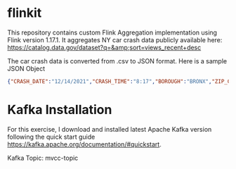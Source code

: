 # flinkit
This repository contains custom Flink Aggregation implementation using Flink version 1.17.1. It aggregates NY car crash data publicly available here: https://catalog.data.gov/dataset?q=&amp;sort=views_recent+desc

The car crash data is converted from .csv to JSON format. Here is a sample JSON Object

```json
{"CRASH_DATE":"12/14/2021","CRASH_TIME":"8:17","BOROUGH":"BRONX","ZIP_CODE":"10475","LATITUDE":"40.86816","LONGITUDE":"-73.83148","LOCATION":"(40.86816, -73.83148)","ON_STREET_NAME":"","CROSS_STREET_NAME":"","OFF_STREET_NAME":" BAYCHESTER AVENUE","NUMBER_OF_PERSONS_INJURED":"2","NUMBER_OF_PERSONS_KILLED":"0","NUMBER_OF_PEDESTRIANS_INJURED":"0","NUMBER_OF_PEDESTRIANS_KILLED":"0","NUMBER_OF_CYCLIST_INJURED":"0","NUMBER_OF_CYCLIST_KILLED":"0","NUMBER_OF_MOTORIST_INJURED":"2","NUMBER_OF_MOTORIST_KILLED":"0","CONTRIBUTING_FACTOR_VEHICLE_1":"Unspecified","CONTRIBUTING_FACTOR_VEHICLE_2":"Unspecified","CONTRIBUTING_FACTOR_VEHICLE_3":"","CONTRIBUTING_FACTOR_VEHICLE_4":"","CONTRIBUTING_FACTOR_VEHICLE_5":"","COLLISION_ID":"4486660","VEHICLE_TYPE_CODE_1":"Sedan","VEHICLE_TYPE_CODE_2":"Sedan","VEHICLE_TYPE_CODE_3":"","VEHICLE_TYPE_CODE_4":"","VEHICLE_TYPE_CODE_5":""}
```
# Kafka Installation
For this exercise, I download and installed latest Apache Kafka version following the quick start guide https://kafka.apache.org/documentation/#quickstart.

Kafka Topic: mvcc-topic
